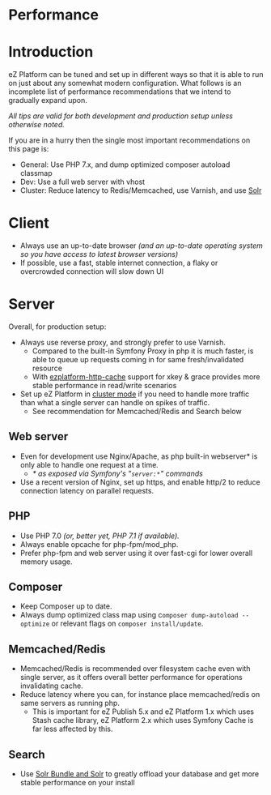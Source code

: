 #  Performance

# Introduction

eZ Platform can be tuned and set up in different ways so that it is able to run on just about any somewhat modern configuration. What follows is an incomplete list of performance recommendations that we intend to gradually expand upon.

*All tips are valid for both development and production setup unless otherwise noted.*

If you are in a hurry then the single most important recommendations on this page is:

-   General: Use PHP 7.x, and dump optimized composer autoload classmap
-   Dev: Use a full web server with vhost
-   Cluster: Reduce latency to Redis/Memcached, use Varnish, and use [Solr](Solr-Bundle_31430592.html)

# Client

-   Always use an up-to-date browser *(and an up-to-date operating system so you have access to latest browser versions)*
-   If possible, use a fast, stable internet connection, a flaky or overcrowded connection will slow down UI

# Server

Overall, for production setup:

-   Always use reverse proxy, and strongly prefer to use Varnish.
    -   Compared to the built-in Symfony Proxy in php it is much faster, is able to queue up requests coming in for same fresh/invalidated resource
    -   With [ezplatform-http-cache](https://github.com/ezsystems/ezplatform-http-cache) support for xkey & grace provides more stable performance in read/write scenarios
-   Set up eZ Platform in [cluster mode](Clustering_31430387.html) if you need to handle more traffic than what a single server can handle on spikes of traffic.
    -   See recommendation for Memcached/Redis and Search below

## Web server

-   Even for development use Nginx/Apache, as php built-in webserver\* is only able to handle one request at a time.
    -   *\* as exposed via Symfony's "`server:*`" commands*
-   Use a recent version of Nginx, set up https, and enable http/2 to reduce connection latency on parallel requests.

## PHP

-   Use PHP 7.0 *(or, better yet, PHP 7.1 if available).*
-   Always enable opcache for php-fpm/mod\_php.
-   Prefer php-fpm and web server using it over fast-cgi for lower overall memory usage.

## Composer

-   Keep Composer up to date.
-   Always dump optimized class map using c`omposer dump-autoload --optimize` or relevant flags on `composer install/update`.

## Memcached/Redis

-   Memcached/Redis is recommended over filesystem cache even with single server, as it offers overall better performance for operations invalidating cache.
-   Reduce latency where you can, for instance place memcached/redis on same servers as running php.
    -   This is important for eZ Publish 5.x and eZ Platform 1.x which uses Stash cache library, eZ Platform 2.x which uses Symfony Cache is far less affected by this.

## Search

-   Use [Solr Bundle and Solr](Solr-Bundle_31430592.html) to greatly offload your database and get more stable performance on your install
